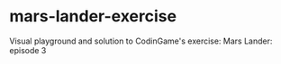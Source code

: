 # mars-lander-exercise
Visual playground and solution to CodinGame's exercise: Mars Lander: episode 3
